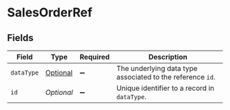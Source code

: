 # SalesOrderRef


## Fields

| Field                                                                               | Type                                                                                | Required                                                                            | Description                                                                         |
| ----------------------------------------------------------------------------------- | ----------------------------------------------------------------------------------- | ----------------------------------------------------------------------------------- | ----------------------------------------------------------------------------------- |
| `dataType`                                                                          | [Optional<SalesOrderRefDataType>](../../models/components/SalesOrderRefDataType.md) | :heavy_minus_sign:                                                                  | The underlying data type associated to the reference `id`.                          |
| `id`                                                                                | *Optional<String>*                                                                  | :heavy_minus_sign:                                                                  | Unique identifier to a record in `dataType`.                                        |